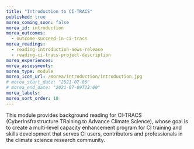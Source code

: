 ```yaml
---
title: "Introduction to CI-TRACS"
published: true
morea_coming_soon: false
morea_id: introduction
morea_outcomes:
  - outcome-succeed-in-ci-tracs
morea_readings:
  - reading-introduction-news-release
  - reading-ci-tracs-project-description
morea_experiences:
morea_assessments:
morea_type: module
morea_icon_url: /morea/introduction/introduction.jpg
# morea_start_date: "2021-07-06"
# morea_end_date: "2021-07-09T23:00"
morea_labels:
morea_sort_order: 10
---
```


This module provides background reading for CI-TRACS (CyberInsfrastructure TRaining to Advance Climate Science), whose goal is to create a multi-level capacity enhancement program for CI training and skills development that serves CI users, contributors and professionals in the climate science research community.
